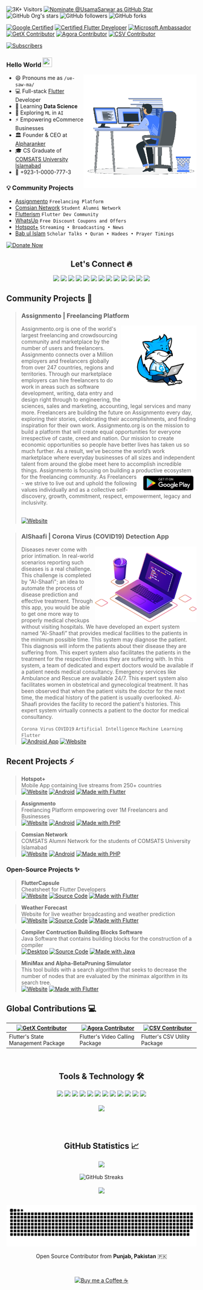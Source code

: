 ![3K+ Visitors](https://visitor-badge.glitch.me/badge?page_id=UsamaSarwar.UsamaSarwar) [![Nominate @UsamaSarwar as GitHub Star](https://img.shields.io/badge/Nominate-GitHub_Star-D50000?logo=GitHub&logoColor=white)](https://stars.github.com/nominate/) <img alt="GitHub Org's stars" src="https://img.shields.io/github/stars/UsamaSarwar?style=social"> <img alt="GitHub followers" src="https://img.shields.io/github/followers/UsamaSarwar?style=social"> <img alt="GitHub forks" src="https://img.shields.io/github/forks/UsamaSarwar/fluttercapsule?style=social">

[![Google Certified](https://img.shields.io/badge/Google_Certified-ID_MNEDRAHEE-2979FF?logo=google&logoColor=ffffff)](https://learndigital.withgoogle.com/digitalgarage/validate-certificate-code) [![Certified Flutter Developer](https://img.shields.io/badge/Certified_Flutter_Developer-London-00B8D4?logo=flutter&logoColor=ffffff)](https://www.appbrewery.co/) [![Microsoft Ambassador](https://img.shields.io/badge/Microsoft-Ambassador-2962FF?logo=microsoft&logoColor=ffffff)](https://givemycertificate.com/verify/2011002321000380) [![GetX Contributor](https://img.shields.io/badge/GetX-Contributor-D500F9?logo=hack-the-box&logoColor=ffffff)](https://github.com/jonataslaw/getx/graphs/contributors) [![Agora Contributor](https://img.shields.io/badge/Agora-Contributor-2962FF?logo=hack-the-box&logoColor=ffffff)](https://github.com/AgoraIO-Community/Agora-Flutter-Quickstart/graphs/contributors) [![CSV Contributor](https://img.shields.io/badge/CSV-Contributor-D500F9?logo=hack-the-box&logoColor=ffffff)](https://github.com/close2/csv/graphs/contributors)

<a href="https://www.youtube.com/UsamaSarwar?sub_confirmation=1"><img alt="Subscribers" src="https://img.shields.io/youtube/views/vMg8yD2NB7c?label=Subscribers&style=social"></a>

### Hello World <img src="https://media.giphy.com/media/hvRJCLFzcasrR4ia7z/giphy.gif" height="25px" width="25px">

<img align="right" alt="Developer Usama Sarwar" src="images/coding.gif" width="300"/>

- 😄 Pronouns me as `/ue-saw-ma/`
- 💻 Full-stack [Flutter](https://flutter.dev) Developer
- 🌱 Learning **Data Science**
- 🔭 Exploring `ML` in `AI`
- ⚡ Empowering eCommerce Businesses
- 🏛 Founder & CEO at [Alpharanker](https://alpharanker.com)
- 🎓 CS Graduate of [COMSATS University Islamabad](https://www.comsats.edu.pk/)
- 📱 +923-1-0000-777-3

### 💡 Community Projects

- [Assignmento](https://assignmento.org) `Freelancing Platform`
- [Comsian Network](https://comsian.net) `Student Alumni Network`
- [Flutterism](https://flutterism.dev) `Flutter Dev Community`
- [WhatsUp](https://play.google.com/store/apps/details?id=dev.usama.whatsup) `Free Discount Coupons and Offers`
- [Hotspot+](https://play.google.com/store/apps/details?id=dev.usama.hotspot) `Streaming • Broadcasting • News`
- [Bab ul Islam](https://play.google.com/store/apps/details?id=dev.usama.babulislam) `Scholar Talks • Quran • Hadees • Prayer Timings`

[![Donate Now](https://img.shields.io/badge/Buy_me_a-Coffee-FFDD00?logo=buy-me-a-coffee&logoColor=white)](https://www.buymeacoffee.com/UsamaSarwar)

<h2 align="center"> Let's Connect 🔥</h2>
<div align="center">
<a href="https://usama.dev">
<img src="https://img.shields.io/badge/Portfolio-000000?style=for-the-badge&logo=opsgenie&logoColor=ffffff"></a> 
<a href="https://github.com/usamasarwar/">
<img src="https://img.shields.io/badge/Github-211F1F?style=for-the-badge&logo=GitHub&logoColor=ffffff"></a> 
<a href="https://www.youtube.com/UsamaSarwar?sub_confirmation=1">
<img src="https://img.shields.io/badge/Youtube-FF0000?style=for-the-badge&logo=Youtube&logoColor=ffffff"></a>
<a href="https://www.linkedin.com/in/UsamaSarwarOfficial/">
<img src="https://img.shields.io/badge/Linkedin-0077B5?style=for-the-badge&logo=Linkedin&logoColor=ffffff"></a>
<a href="https://www.facebook.com/UsamaSarwarOfficial/">
<img src="https://img.shields.io/badge/Facebook-1877F2?style=for-the-badge&logo=Facebook&logoColor=ffffff"></a>
<a href="https://www.twitter.com/UsamaSarwarPro/">
<img src="https://img.shields.io/badge/Twitter-08A0E9?style=for-the-badge&logo=Twitter&logoColor=ffffff"></a>
<a href="https://www.instagram.com/UsamaSarwarOfficial/">
<img src="https://img.shields.io/badge/Instagram-DD2A7B?style=for-the-badge&logo=Instagram&logoColor=ffffff"></a>
<a href="https://www.google.com/search?q=usama+sarwar&oq=usama+sarwar&aqs=chrome..69i57j69i60l3j69i59j0i22i30l2.2577j0j1&sourceid=chrome&ie=UTF-8#lrd=0x39226921efdfec55:0xb750ccab89177cc9,1,,,">
<img src="https://img.shields.io/badge/Reviews-211F1F?style=for-the-badge&logo=google&logoColor=ffffff"></a>
<a href="https://ask.fm/usamasarwarofficial">
<img src="https://img.shields.io/badge/ASK.fm-DB3552?style=for-the-badge&logo=askfm&logoColor=ffffff"></a>
<a href="mailto:UsamaSarwarOfficial@gmail.com">
<img src="https://img.shields.io/badge/Gmail-D44638?style=for-the-badge&logo=gmail&logoColor=ffffff"></a>
<a href="https://m.me/UsamaSarwarOfficial/">
<img src="https://img.shields.io/badge/Chat-1877F2?style=for-the-badge&logo=Messenger&logoColor=ffffff"></a>
<a href="https://wa.me/923100007773?text=%23Github">
<img src="https://img.shields.io/badge/Chat-25D366?style=for-the-badge&logo=WhatsApp&logoColor=ffffff"></a>
<a href="https://www.buymeacoffee.com/UsamaSarwar">
<img src="https://img.shields.io/badge/Support-Developer-784fff?style=for-the-badge&logo=buy-me-a-coffee&logoColor=ffffff"></a>
</div>

## Community Projects 🚀

> ### Assignmento | Freelancing Platform
>
> <img align="right" alt="Assignmento" src="images/assignmento_.gif" height="200" />
> Assignmento.org is one of the world's largest freelancing and crowdsourcing community and marketplace by the number of users and freelancers. Assignmento connects over a Million employers and freelancers globally from over 247 countries, regions and territories. Through our marketplace employers can hire freelancers to do work in areas such as software development, writing, data entry and design right through to engineering, the sciences, sales and marketing, accounting, legal services and many more. Freelancers are building the future on Assignmento every day, exploring their stories, celebrating their accomplishments, and finding inspiration for their own work. Assignmento.org is on the mission to build a platform that will create equal opportunities for everyone irrespective of caste, creed and nation. Our mission to create economic opportunities so people have better lives has taken us so much further. As a result, we’ve become the world’s work marketplace where everyday businesses of all sizes and independent talent from around the globe meet here to accomplish incredible things. Assignmento is focusing on building a productive ecosystem for the freelancing community. <a  href="https://play.google.com/store/apps/details?id=dev.usama.assignmento"><img align="right" src="images/googlePlay.gif" alt="Assignmento App" height="50px" /></a>As Freelancers - we strive to live out and uphold the following values individually and as a collective self-discovery, growth, commitment, respect, empowerment, legacy and inclusivity.
>
><br>[![Website](https://img.shields.io/badge/Visit_Website-Assignmento-211F1F?logo=google-chrome&logoColor=ffffff)](https://assignmento.org)

> ### AlShaafi | Corona Virus (COVID19) Detection App
>
> <img align="right" alt="Programming" src="images/coding.png" height="200" />
> Diseases never come with prior intimation. In real-world scenarios reporting such diseases is a real challenge. This challenge is completed by "Al-Shaafi"; an idea to automate the process of disease prediction and effective treatment. Through this app, you would be able to get one more way to properly medical checkups without visiting hospitals. We have developed an expert system named “Al-Shaafi” that provides medical facilities to the patients in the minimum possible time. This system may diagnose the patient. This diagnosis will inform the patients about their disease they are suffering from. This expert system also facilitates the patients in the treatment for the respective illness they are suffering with. In this system, a team of dedicated and expert doctors would be available if a patient needs medical consultancy. Emergency services like Ambulance and Rescue are available 24/7. This expert system also facilitates women in obstetrical and gynecological treatment. It has been observed that when the patient visits the doctor for the next time, the medical history of the patient is usually overlooked. Al-Shaafi provides the facility to record the patient's histories. This expert system virtually connects a patient to the doctor for medical consultancy.
>
> `Corona Virus` `COVID19` `Artificial Intelligence` `Machine Learning` `Flutter` <br>   [![Android App](https://img.shields.io/badge/Android-App-00C853?logo=android&logoColor=ffffff)](https://github.com/UsamaSarwar/App-Store/releases/download/App-Store/alshaafi.apk) [![Website](https://img.shields.io/badge/Web-App-211F1F?logo=google-chrome&logoColor=ffffff)](https://alshaafi.web.app)

## Recent Projects ⚡

> **Hotspot+**<br>Mobile App containing live streams from 250+ countries<br>[![Website](https://img.shields.io/badge/Web-App-FF3D00?logo=google-chrome&logoColor=ffffff)](https://www.usama.dev/hotspot) [![Android](https://img.shields.io/badge/Google_Play-00C853?logo=google-play&logoColor=ffffff)](https://play.google.com/store/apps/details?id=dev.usama.hotspot) [![Made with Flutter](https://img.shields.io/badge/Made_with-Flutter-0175C2?logo=flutter&logoColor=ffffff)](https://flutter.dev)

> **Assignmento**<br>Freelancing Platform empowering over 1M Freelancers and Businesses<br>[![Website](https://img.shields.io/badge/Web-App-FF3D00?logo=google-chrome&logoColor=ffffff)](https://assignmento.org) [![Android](https://img.shields.io/badge/Google_Play-00C853?logo=google-play&logoColor=ffffff)](https://play.google.com/store/apps/details?id=dev.usama.assignmento) [![Made with PHP](https://img.shields.io/badge/Made_with-PHP-f0db4f?logo=PHP&logoColor=ffffff)](<[PHP](https://www.php.net/)>)

> **Comsian Network**<br>COMSATS Alumni Network for the students of COMSATS University Islamabad<br>[![Website](https://img.shields.io/badge/Web-App-FF3D00?logo=google-chrome&logoColor=ffffff)](https://comsian.net) [![Android](https://img.shields.io/badge/Google_Play-00C853?logo=google-play&logoColor=ffffff)](<[https://play.google.com/store/apps/details?id=dev.usama.assignmento](https://comsian.net)>) [![Made with PHP](https://img.shields.io/badge/Made_with-PHP-f0db4f?logo=PHP&logoColor=ffffff)](<[PHP](https://www.php.net/)>)

### Open-Source Projects ✨

> **FlutterCapsule**<br>Cheatsheet for Flutter Developers<br>[![Website](https://img.shields.io/badge/Web-App-FF3D00?logo=google-chrome&logoColor=ffffff)](http://usamasarwar.github.io/fluttercapsule/) [![Source Code](https://img.shields.io/badge/Source-212121?logo=github&logoColor=ffffff)](https://github.com/UsamaSarwar/fluttercapsule) [![Made with Flutter](https://img.shields.io/badge/Made_for-FlutterDev-0175C2?logo=flutter&logoColor=ffffff)](https://flutter.dev)

> **Weather Forecast**<br>Website for live weather broadcasting and weather prediction<br>[![Website](https://img.shields.io/badge/Web-API-FF3D00?logo=google-chrome&logoColor=ffffff)](http://usamasarwar.github.io/weather-forecast/) [![Source Code](https://img.shields.io/badge/Source_Code-212121?logo=github&logoColor=ffffff)](https://github.com/UsamaSarwar/weather-forecast) [![Made with Flutter](https://img.shields.io/badge/Made_with-PHP-0175C2?logo=php&logoColor=ffffff)](https://flutter.dev)

> **Compiler Contruction Building Blocks Software**<br>Java Software that contains building blocks for the construction of a compiler<br>[![Desktop](https://img.shields.io/badge/Windows-Software-00C853?logo=hack-the-box&logoColor=ffffff)](https://github.com/UsamaSarwar/Compiler-Construction-Building-Blocks/releases) [![Source Code](https://img.shields.io/badge/Source_Code-212121?logo=github&logoColor=ffffff)](https://github.com/UsamaSarwar/Compiler-Construction-Building-Blocks) [![Made with Java](https://img.shields.io/badge/Made_with-JavaFX-007396?logo=java&logoColor=ffffff)](https://openjfx.io/)

> **MiniMax and Alpha-BetaPruning Simulator**<br>This tool builds with a search algorithm that seeks to decrease the number of nodes that are evaluated by the minimax algorithm in its search tree.<br>[![Website](https://img.shields.io/badge/Web-App-FF3D00?logo=google-chrome&logoColor=ffffff)](https://usamasarwar.github.io/minimax-simulator/index.html) [![Made with Flutter](https://img.shields.io/badge/Made_with-PHP-0175C2?logo=php&logoColor=ffffff)](https://www.php.net/)

## Global Contributions 💻

| [![GetX Contributor](https://img.shields.io/badge/GetX-Contributor-D500F9?logo=hack-the-box&logoColor=ffffff)](https://github.com/jonataslaw/getx/graphs/contributors) | [![Agora Contributor](https://img.shields.io/badge/Agora-Contributor-D500F9?logo=hack-the-box&logoColor=ffffff)](https://github.com/AgoraIO-Community/Agora-Flutter-Quickstart/graphs/contributors) | [![CSV Contributor](https://img.shields.io/badge/CSV-Contributor-D500F9?logo=hack-the-box&logoColor=ffffff)](https://github.com/close2/csv/graphs/contributors) |
|---|---|---|
|Flutter's State Management Package|Flutter's Video Calling Package|Flutter's CSV Utility Package|

<br><h2 align="center"> Tools & Technology 🛠</h2>

<div align="center">
<!-- <p align="center"></p> -->
<img src="https://img.shields.io/badge/Flutter-02569B?style=for-the-badge&logo=flutter&logoColor=white" />
<img src="https://img.shields.io/badge/Dart-0175C2?style=for-the-badge&logo=dart&logoColor=white" />
<img src="https://img.shields.io/badge/C++-00599C?style=for-the-badge&logo=cplusplus&logoColor=white" />
<img src="https://img.shields.io/badge/C_Sharp-239120?style=for-the-badge&logo=csharp&logoColor=white" />
<img src="https://img.shields.io/badge/Java-007396?style=for-the-badge&logo=java&logoColor=white" />
<img src="https://img.shields.io/badge/JavaScript-F7DF1E?style=for-the-badge&logo=javascript&logoColor=white" />
<img src="https://img.shields.io/badge/Python-FFD43B?style=for-the-badge&logo=python&logoColor=white"/>
<img src="https://img.shields.io/badge/firebase-ffca28?style=for-the-badge&logo=firebase&logoColor=white" />
<img src="https://img.shields.io/badge/Git-F05032?style=for-the-badge&logo=git&logoColor=white" />
<img src="https://img.shields.io/badge/Adobe_Photoshop-00aeff?style=for-the-badge&logo=Adobe%20photoshop&logoColor=white"/>
<img src="https://img.shields.io/badge/Adobe_Illustrator-ff9900?style=for-the-badge&logo=Adobe-illustrator&logoColor=white" />
<img src="https://img.shields.io/badge/Adobe_XD-FF61F6?style=for-the-badge&logo=Adobe%20XD&logoColor=white" />
<br><br>
<img align="center"  src="https://github-readme-stats.vercel.app/api/top-langs/?username=UsamaSarwar&theme=dark&layout=compact&langs_count=20&hide_title=true"/>
</div>
<br>

<br><h2 align="center"> GitHub Statistics 📈 </h2>

<div align="center">
    <img align="center" src="https://github-readme-stats.vercel.app/api?username=UsamaSarwar&theme=dark&hide_title=true&include_all_commits=true"/>
</div><br>
<div align="center">  
<img alt="GitHub Streaks" src="https://github-readme-streak-stats.herokuapp.com/?user=UsamaSarwar"> <br><br> 
<img align="center" src="https://github-profile-trophy.vercel.app/?username=UsamaSarwar&margin-w=15&margin-h=15" />
</div>
<br>

<p align="left"> <img src="images/contribution.svg" alt="Usama Sarwar Contributions" /> </p>

<p align="center">Open Source Contributor from <b>Punjab, Pakistan</b> 🇵🇰 </p>
<div align="center"><br>
<p><a href="https://www.buymeacoffee.com/UsamaSarwar"> <img align="center" src="https://cdn.buymeacoffee.com/buttons/v2/default-yellow.png" height="40" width="168" alt="Buy me a Coffee ☕" /></a></p>
</div>

